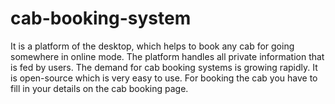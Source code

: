 # cab-booking-system
It is a platform of the desktop, which helps to book any cab for going somewhere in online mode. The platform handles all private information that is fed by users. The demand for cab booking systems is growing rapidly. It is open-source which is very easy to use. For booking the cab you have to fill in your details on the cab booking page.
